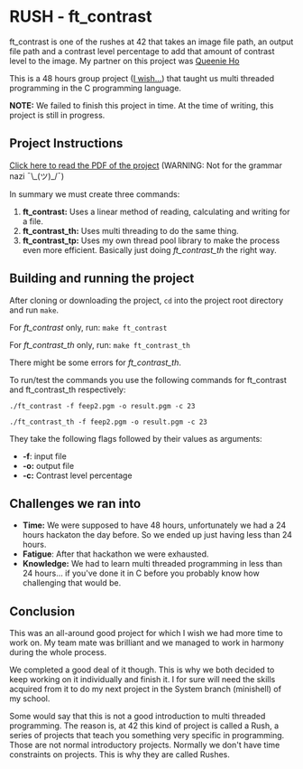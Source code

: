 # RUSH - ft_contrast

ft_contrast is one of the rushes at 42 that takes an image file path, an output file path and a contrast level percentage to add that amount of contrast level to the image. My partner on this project was [Queenie Ho][1]

This is a 48 hours group project ([I wish...][2]) that taught us multi threaded programming in the C programming language.

**NOTE:** We failed to finish this project in time. At the time of writing, this project is still in progress.

## Project Instructions

[Click here to read the PDF of the project][3] (WARNING: Not for the grammar nazi ¯\\\_(ツ)_/¯)

In summary we must create three commands:
  1. **ft_contrast:** Uses a linear method of reading, calculating and writing for a file.
  2. **ft_contrast_th:** Uses multi threading to do the same thing.
  3. **ft_contrast_tp:** Uses my own thread pool library to make the process even more efficient. Basically just doing *ft_contrast_th* the right way.


## Building and running the project

After cloning or downloading the project, `cd` into the project root directory and run `make`.

For *ft_contrast* only, run: `make ft_contrast`

For *ft_contrast_th* only, run: `make ft_contrast_th`

There might be some errors for *ft_contrast_th*.

To run/test the commands you use the following commands for ft_contrast and ft_contrast_th respectively:

    ./ft_contrast -f feep2.pgm -o result.pgm -c 23

    ./ft_contrast_th -f feep2.pgm -o result.pgm -c 23

They take the following flags followed by their values as arguments:
* **-f**: input file
* **-o:** output file
* **-c:** Contrast level percentage

## Challenges we ran into
- **Time:** We were supposed to have 48 hours, unfortunately we had a 24 hours hackaton the day before. So we ended up just having less than 24 hours.
- **Fatigue**: After that hackathon we were exhausted.
- **Knowledge:** We had to learn multi threaded programming in less than 24 hours... if you've done it in C before you probably know how challenging that would be.

## Conclusion
This was an all-around good project for which I wish we had more time to work on. My team mate was brilliant and we managed to work in harmony during the whole process.

We completed a good deal of it though. This is why we both decided to keep working on it individually and finish it. I for sure will need the skills acquired from it to do my next project in the System branch (minishell) of my school.

Some would say that this is not a good introduction to multi threaded programming. The reason is, at 42 this kind of project is called a Rush, a series of projects that teach you something very specific in programming. Those are not normal introductory projects. Normally we don't have time constraints on projects. This is why they are called Rushes.

[1]: https://github.com/queenieho
[2]: https://github.com/r4meau/ft_contrast#challenges-we-ran-into
[3]: [https://github.com/R4meau/ft_contrast/blob/master/ft_contrast.pdf]

